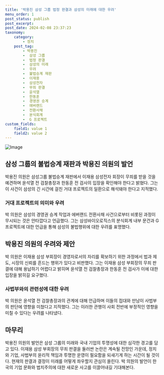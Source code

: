 ```yaml
---
title: '박용진 삼성 그룹 법정 판결과 삼성의 미래에 대한 우려'
menu_order: 1
post_status: publish
post_excerpt: 
post_date: 2024-02-08 23:37:23
taxonomy:
    category:
        - 정치
    post_tag:
        - 박용진
        -  삼성 그룹
        -  법정 판결
        -  삼성의 미래
        -  우려
        -  불법승계 재판
        -  이재용
        -  삼성전자
        -  무죄 판결
        -  윤석열
        -  한동훈
        -  경영권 승계
        -  에버랜드
        -  전환사채
        -  분식회계
        -  G 프로젝트
custom_fields:
    field1: value 1
    field2: value 2
---
```


![Image](https://imgnews.pstatic.net/image/053/2024/02/07/0000041365_001_20240207101201133.jpg?type=w647)

## 삼성 그룹의 불법승계 재판과 박용진 의원의 발언
박용진 의원은 삼성그룹 불법승계 재판에서 이재용 삼성전자 회장이 무죄를 받을 것을 예견하며 윤석열 전 검찰총장과 한동훈 전 검사의 입장을 확인해야 한다고 밝혔다. 그는 이 사건이 삼성의 긴 시간에 걸친 거대 프로젝트의 일환으로 해석돼야 한다고 지적했다.
### 거대 프로젝트의 의미와 우려
박 의원은 삼성의 경영권 승계 작업과 에버랜드 전환사채 사건으로부터 비롯된 과정이 무시되는 것은 안타깝다고 언급했다. 그는 삼성바이오로직스의 분식회계 내부 문건과 G 프로젝트에 대한 언급을 통해 삼성의 불법행위에 대한 우려를 표명했다.
## 박용진 의원의 우려와 제안
박 의원은 이재용 삼성 부회장이 경영자로서의 자리를 확보하기 위한 과정에서 법과 제도, 시장의 신뢰를 흔드는 행위가 있다고 비판했다. 그는 이재용 삼성 부회장의 무죄 판결에 대해 용납하기 어렵다고 밝히며 윤석열 전 검찰총장과 한동훈 전 검사가 이에 대한 입장을 밝히길 요구했다.
### 사법부와의 관련성에 대한 우려
박 의원은 윤석열 전 검찰총장과의 관계에 대해 언급하며 이들의 접대와 만남이 사법부의 판단에 영향을 미쳤다고 지적했다. 그는 이러한 관행이 사회 전반에 부정적인 영향을 미칠 수 있다는 우려를 나타냈다.
## 마무리
박용진 의원의 발언은 삼성 그룹의 미래와 국내 기업의 투명성에 대한 심각한 경고를 담고 있다. 이재용 삼성 부회장의 무죄 판결을 둘러싼 논란은 계속될 전망인 가운데, 정치와 기업, 사법부의 윤리적 책임과 투명한 운영이 필요함을 되새기게 하는 시간이 될 것이다. 현재의 판결과 결정이 미래를 어떻게 좌우할지 관심이 쏠린다. 박 의원의 발언이 한국의 기업 문화와 법치주의에 대한 새로운 사고를 이끌어내길 기대해본다.
